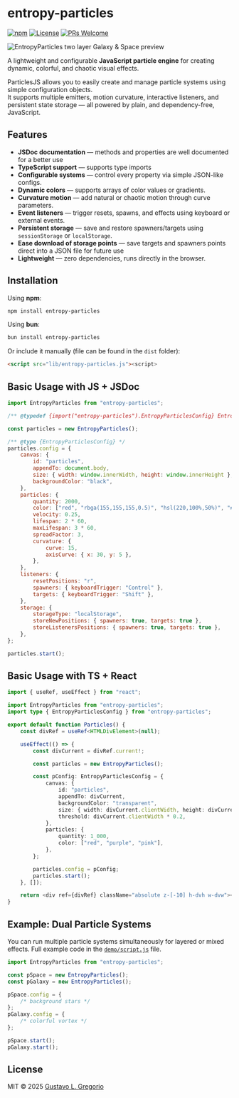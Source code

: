 # entropy-particles

[![npm](https://img.shields.io/npm/v/entropy-particles.svg)](https://www.npmjs.com/package/entropy-particles)
[![License](https://img.shields.io/badge/license-MIT-blue.svg)](./LICENSE)
[![PRs Welcome](https://img.shields.io/badge/PRs-welcome-brightgreen.svg)](https://github.com/GustavoLGregorio/entropy-particles/pulls)

![EntropyParticles two layer Galaxy & Space preview](./demo/preview/demo.gif)

A lightweight and configurable **JavaScript particle engine** for creating dynamic, colorful, and chaotic visual effects.

ParticlesJS allows you to easily create and manage particle systems using simple configuration objects.  
It supports multiple emitters, motion curvature, interactive listeners, and persistent state storage — all powered by plain, and dependency-free, JavaScript.

## Features

- **JSDoc documentation** — methods and properties are well documented for a better use
- **TypeScript support** — supports type imports
- **Configurable systems** — control every property via simple JSON-like configs.
- **Dynamic colors** — supports arrays of color values or gradients.
- **Curvature motion** — add natural or chaotic motion through curve parameters.
- **Event listeners** — trigger resets, spawns, and effects using keyboard or external events.
- **Persistent storage** — save and restore spawners/targets using `sessionStorage` or `localStorage`.
- **Ease download of storage points** — save targets and spawners points direct into a JSON file for future use
- **Lightweight** — zero dependencies, runs directly in the browser.

## Installation

Using **npm**:

```bash
npm install entropy-particles
```

Using **bun**:

```bash
bun install entropy-particles
```

Or include it manually (file can be found in the `dist` folder):

```html
<script src="lib/entropy-particles.js"><script>
```

## Basic Usage with JS + JSDoc

```javascript
import EntropyParticles from "entropy-particles";

/** @typedef {import("entropy-particles").EntropyParticlesConfig} EntropyParticlesConfig */

const particles = new EntropyParticles();

/** @type {EntropyParticlesConfig} */
particles.config = {
    canvas: {
        id: "particles",
        appendTo: document.body,
        size: { width: window.innerWidth, height: window.innerHeight },
        backgroundColor: "black",
    },
    particles: {
        quantity: 2000,
        color: ["red", "rbga(155,155,155,0.5)", "hsl(220,100%,50%)", "#0F0"],
        velocity: 0.25,
        lifespan: 2 * 60,
        maxLifespan: 3 * 60,
        spreadFactor: 3,
        curvature: {
            curve: 15,
            axisCurve: { x: 30, y: 5 },
        },
    },
    listeners: {
        resetPositions: "r",
        spawners: { keyboardTrigger: "Control" },
        targets: { keyboardTrigger: "Shift" },
    },
    storage: {
        storageType: "localStorage",
        storeNewPositions: { spawners: true, targets: true },
        storeListenersPositions: { spawners: true, targets: true },
    },
};

particles.start();
```

## Basic Usage with TS + React

```typescript
import { useRef, useEffect } from "react";

import EntropyParticles from "entropy-particles";
import type { EntropyParticlesConfig } from "entropy-particles";

export default function Particles() {
    const divRef = useRef<HTMLDivElement>(null);

    useEffect(() => {
        const divCurrent = divRef.current!;

        const particles = new EntropyParticles();

        const pConfig: EntropyParticlesConfig = {
            canvas: {
                id: "particles",
                appendTo: divCurrent,
                backgroundColor: "transparent",
                size: { width: divCurrent.clientWidth, height: divCurrent.clientHeight },
                threshold: divCurrent.clientWidth * 0.2,
            },
            particles: {
                quantity: 1_000,
                color: ["red", "purple", "pink"],
            },
        };

        particles.config = pConfig;
        particles.start();
    }, []);

    return <div ref={divRef} className="absolute z-[-10] h-dvh w-dvw"></div>;
}
```

## Example: Dual Particle Systems

You can run multiple particle systems simultaneously for layered or mixed effects. Full example code in the [`demo/script.js`](https://github.com/GustavoLGregorio/entropy-particles/blob/main/demo/script.js) file.

```javascript
import EntropyParticles from "entropy-particles";

const pSpace = new EntropyParticles();
const pGalaxy = new EntropyParticles();

pSpace.config = {
    /* background stars */
};
pGalaxy.config = {
    /* colorful vortex */
};

pSpace.start();
pGalaxy.start();
```

## License

MIT © 2025 [Gustavo L. Gregorio](https://github.com/GustavoLGregorio)
